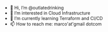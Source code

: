 - 👋 Hi, I’m @outlatedrinking
- 👀 I’m interested in Cloud Infrastructure
- 🌱 I’m currently learning Terraform and CI/CD
- 📫 How to reach me: marco'at'gmail dotcom

<!---
outlatedrinking/outlatedrinking is a ✨ special ✨ repository because its `README.md` (this file) appears on your GitHub profile.
You can click the Preview link to take a look at your changes.
--->
